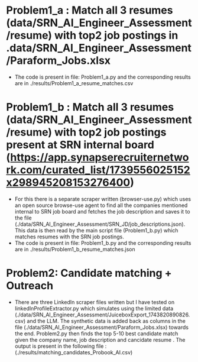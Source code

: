 # Problem1_a : Match all 3 resumes (data/SRN_AI_Engineer_Assessment/resume) with top2 job postings in .data/SRN_AI_Engineer_Assessment/Paraform_Jobs.xlsx

- The code is present in file: Problem1_a.py and the corresponding results are in ./results/Problem1_a_resume_matches.csv



# Problem1_b : Match all 3 resumes (data/SRN_AI_Engineer_Assessment/resume) with top2 job postings present at SRN internal board (https://app.synapserecruiternetwork.com/curated_list/1739556025152x298945208153276400)

- For this there is a separate scraper written (browser-use.py) which uses an open source browse-use agent to find all the companies mentioned internal to SRN job board and fetches the job description and saves it to the file (./data/SRN_AI_Engineer_Assessment/SRN_JD/job_descriptions.json). This data is then read by the main script file (Problem1_b.py) which matches resumes with the SRN job postings.
- The code is present in file: Problem1_b.py and the corresponding results are in ./results/Problem1_b_resume_matches.json

# Problem2: Candidate matching + Outreach

- There are three LinkedIn scraper files written but I have tested on linkedInProfileExtractor.py which simulates using the limited data (./data/SRN_AI_Engineer_Assessment/JuiceboxExport_1743820890826.csv) and the LLM. The synthetic data is added back as columns in the file (./data/SRN_AI_Engineer_Assessment/Paraform_Jobs.xlsx) towards the end. Problem2.py then finds the top 5-10 best candidate match given the company name, job description and cancidate resume . The output is present in the following file : (./results/matching_candidates_Probook_AI.csv)
